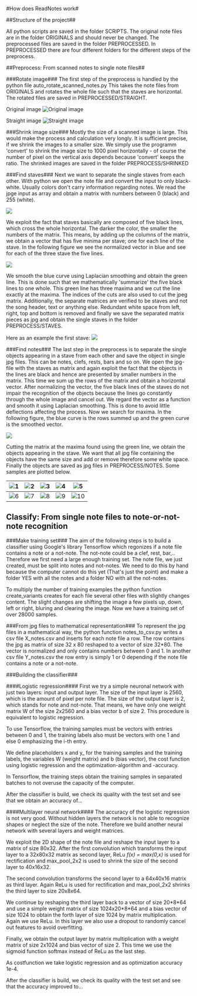 #How does ReadNotes work#

##Structure of the project##

All python scripts are saved in the folder SCRIPTS. The original note files are in the folder ORIGINALS and 
should never be changed. The preprocessed files are saved in the folder PREPROCESSED. In PREPROCESSED
there are four different folders for the different steps of the preprocess.

##Preprocess: From scanned notes to single note files##

###Rotate image###
The first step of the preprocess is handled by the python file auto_rotate_scanned_notes.py
This takes the note files from ORIGINALS and rotates the whole file such that the staves are horizontal.
The rotated files are saved in PREPROCESSED/STRAIGHT. 

Original image
![Original image](figures_ReadMe/im1.jpg)

Straight image
![Straight image](figures_ReadMe/im2.jpg)

###Shrink image size###
Mostly the size of a scanned image is large. This would make the process and calculation very longly.
It is sufficient precise, if we shrink the images to a smaller size.
We simply use the programm 'convert' to shrink the image size to 1000 pixel horizontally - of course the number of pixel on the vertical axis depends because 'convert' keeps the ratio. The shrinked images are saved in the folder PREPROCESS/SHRINKED

###Find staves###
Next we want to separate the single staves from each other. With python we open the note file and convert the input to only black-white. Usually colors don't carry information regarding notes. We read the jpge input as array and obtain a matrix with numbers between 0 (black) and 255 (white).

![](figures_ReadMe/im20.png)

We exploit the fact that staves basically are composed of five black lines, which cross the whole horizontal. The darker the color, the smaller the numbers of the matrix. 
This means, by adding up the columns of the matrix, we obtain a vector that has five minima per stave; one for each line of the stave.
In the following figure we see the normalized vector in blue and see for each of the three stave the five lines.

![](figures_ReadMe/im4.jpg)

We smooth the blue curve using Laplacian smoothing and obtain the green line.
This is done such that we mathematically 'summarize' the five black lines to one whole. This green line has three maxima and we cut the line exactly at the maxima. 
The indices of the cuts are also used to cut the jpeg matrix.
Additionally, the separate matrices are verified to be staves and not the song header, text or anything else. Redundant white space from left, right, top and bottom is removed and finally we save the separated matrix pieces as jpg and obtain the single staves in the folder PREPROCESS/STAVES.

Here as an example the first stave:
![](figures_ReadMe/im5.jpg)

###Find notes###
The last step in the preprocess is to separate the single objects appearing in a stave from each other and save the object in single jpg files. This can be notes, clefs, rests, bars and so on. 
We open the jpg-file with the staves as matrix and again exploit the fact that the objects in the lines are black and hence are presented by smaller numbers in the matrix. This time we sum up the rows of the matrix and obtain a horizontal vector. After normalizing the vector, the five black lines of the staves do not impair the recognition of the objects because the lines go constantly through the whole image and cancel out. 
We regard the vector as a function and smooth it using Laplacian smoothing. This is done to avoid little deflections affecting the process. Now we search for maxima. In the following figure, the blue curve is the rows summed up and the green curve is the smoothed vector.

![](figures_ReadMe/im8.jpg)

Cutting the matrix at the maxima found using the green line, we obtain the objects appearing in the stave. 
We want that all jpg file containing the objects have the same size and add or remove therefore some white space.
Finally the objects are saved as jpg files in PREPROCESS/NOTES. Some samples are plotted below.

![1](figures_ReadMe/im9.jpg)  | ![2](figures_ReadMe/im10.jpg) | ![3](figures_ReadMe/im11.jpg) | ![4](figures_ReadMe/im12.jpg) | ![5](figures_ReadMe/im13.jpg)
:-------------:|:--------------:|:--------------:|:--------------:|:--------------:
![6](figures_ReadMe/im14.jpg) | ![7](figures_ReadMe/im15.jpg) | ![8](figures_ReadMe/im16.jpg) | ![9](figures_ReadMe/im17.jpg) | ![10](figures_ReadMe/im18.jpg)

    
## Classify: From single note files to note-or-not-note recognition

###Make training set###
The aim of the following steps is to build a classifier using Google's library Tensorflow which regonizes if a note file contains a note or a not-note. The not-note could be a clef, rest, bar,..
Therefore we first need a large enough training set. The note file, we just created, must be split into notes and not-notes. We need to do this by hand because the computer cannot do this yet (That's just the point) and make a folder YES with all the notes and a folder NO with all the not-notes.

To multiply the number of training examples the python function create_variants creates for each file several other files with slightly changes content. The slight changes are shifting the image a few pixels up, down, left or right, bluring and clearing the image. 
Now we have a training set of over 28000 samples.

###From jpg files to mathematical representation###
To represent the jpg files in a mathematical way, the python function notes_to_csv.py writes a csv file X_notes.csv and inserts for each note file a row.
The row contains the jpg as matrix of size 32 x 80 reshaped to a vector of size 32\*80. The vector is normalized and only contains numbers between 0 and 1.
In another csv file Y_notes.csv the row entry is simply 1 or 0 depending if the note file contains a note or a not-note.

###Building the classifier###

####Logistic regression####
First we try a simple neuronal network with just two layers: input and output layer. The size of the input layer is 2560, which is the amount of pixel per note file. The size of the output layer is 2, which stands for note and not-note. That means, we have only one weight matrix W of the size 2x2560 and a bias vector b of size 2. 
This procedure is equivalent to logistic regression.

To use Tensorflow, the training samples must be vectors with entries between 0 and 1, the training labels also must be vectors with one 1 and else 0 emphasizing the i-th entry. 

We define placeholders x and y_ for the training samples and the training labels, the variables W (weight matrix) and b (bias vector), the cost function using logistic regression and the optimization-algorithm and -accuracy.

In Tensorflow, the training steps obtain the training samples in separated batches to not overuse the capacity of the computer. 

After the classifier is build, we check its quality with the test set and see that we obtain an accuracy of...

####Multilayer neural network####
The accuracy of the logistic regression is not very good. Without hidden layers the network is not able to recognize shapes or neglect the size of the note. Therefore we build another neural network with several layers and weight matrices.

We exploit the 2D shape of the note file and reshape the input layer to a matrix of size 80x32. After the first convolution which transforms the input layer to a 32x80x32 matrix as second layer, ReLu *f(x) = max(0,x)* is used for rectification and max_pool_2x2 is used to shrink the size of the second layer to  40x16x32. 

The second convolution transforms the second layer to a 64x40x16 matrix as third layer. Again ReLu is used for rectification and max_pool_2x2 shrinks the third layer to size 20x8x64.

We continue by reshaping the third layer back to a vector of size 20\*8\*64 and use a simple weight matrix of size 1024x20\*8\*64 and a bias vector of size 1024 to obtain the forth layer of size 1024 by matrix multiplication. Again we use ReLu.
In this layer we also use a dropout to randomly cancel out features to avoid overfitting.

Finally, we obtain the output layer by matrix multiplication with a weight matrix of size 2x1024 and bias vector of size 2. This time we use the sigmoid function softmax instead of ReLu as the last step.

As costfunction we take logistic regression and as optimization accuracy 1e-4.

After the classifier is build, we check its quality with the test set and see that the accuracy improved to...
